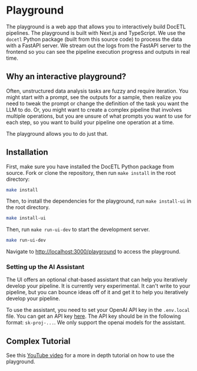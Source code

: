 # Playground

The playground is a web app that allows you to interactively build DocETL pipelines. The playground is built with Next.js and TypeScript. We use the `docetl` Python package (built from this source code) to process the data with a FastAPI server. We stream out the logs from the FastAPI server to the frontend so you can see the pipeline execution progress and outputs in real time.

## Why an interactive playground?

Often, unstructured data analysis tasks are fuzzy and require iteration. You might start with a prompt, see the outputs for a sample, then realize you need to tweak the prompt or change the definition of the task you want the LLM to do. Or, you might want to create a complex pipeline that involves multiple operations, but you are unsure of what prompts you want to use for each step, so you want to build your pipeline one operation at a time.

The playground allows you to do just that.

## Installation

First, make sure you have installed the DocETL Python package from source. Fork or clone the repository, then run `make install` in the root directory:

```bash
make install
```

Then, to install the dependencies for the playground, run `make install-ui` in the root directory.

```bash
make install-ui
```

Then, run `make run-ui-dev` to start the development server.

```bash
make run-ui-dev
```

Navigate to [http://localhost:3000/playground](http://localhost:3000/playground) to access the playground. 

### Setting up the AI Assistant

The UI offers an optional chat-based assistant that can help you iteratively develop your pipeline. It is currently very experimental. It can't write to your pipeline, but you can bounce ideas off of it and get it to help you iteratively develop your pipeline.

To use the assistant, you need to set your OpenAI API key in the `.env.local` file. You can get an API key [here](https://platform.openai.com/api-keys). The API key should be in the following format: `sk-proj-...`. We only support the openai models for the assistant.

## Complex Tutorial

See this [YouTube video](https://www.youtube.com/watch?v=IlgueVqtHGo) for a more in depth tutorial on how to use the playground.